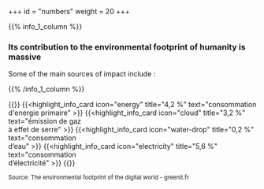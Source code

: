 +++
id = "numbers"
weight = 20
+++

{{% info_1_column %}}

### Its contribution to the environmental footprint of humanity is massive

Some of the main sources of impact include :

{{% /info_1_column %}}

{{<grid min-cell-width="160">}} {{<highlight_info_card
        icon="energy"
        title="4,2 %"
        text="consommation <br/> d'energie primaire"
    >}} {{<highlight_info_card
        icon="cloud"
        title="3,2 %"
        text="émission de gaz <br/> à effet de serre"
    >}} {{<highlight_info_card
        icon="water-drop"
        title="0,2 %"
        text="consommation <br/> d’eau"
    >}} {{<highlight_info_card
        icon="electricity"
        title="5,6 %"
        text="consommation <br/> d’électricité"
    >}} {{</grid>}}

<small>Source: The environmental footprint of the digital world - greenit.fr</small>

